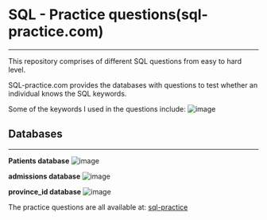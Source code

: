 # SQL - Practice questions(sql-practice.com)
--------------------------------------------

This repository comprises of different SQL questions from easy to hard level.

SQL-practice.com provides the databases with questions to test whether an individual knows the SQL keywords.

Some of the keywords I used in the questions include:
![image](https://user-images.githubusercontent.com/100769722/214221889-c4907395-34e9-4473-81a4-efb76b6acfde.png)



## Databases
------------

**Patients database**
![image](https://user-images.githubusercontent.com/100769722/214225727-bde42a15-f44d-40e0-8ece-ac8174eae5ce.png)



**admissions database**
![image](https://user-images.githubusercontent.com/100769722/214225856-e08a1295-fef1-4589-b315-ca94bd3bf72e.png)



**province_id database**
![image](https://user-images.githubusercontent.com/100769722/214225960-0c1f7d1a-fa3d-49f6-b581-0bd0a16f7f5b.png)




The practice questions are all available at: [sql-practice](https://www.sql-practice.com/)




